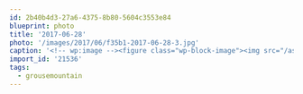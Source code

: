 ```yaml
---
id: 2b40b4d3-27a6-4375-8b80-5604c3553e84
blueprint: photo
title: '2017-06-28'
photo: '/images/2017/06/f35b1-2017-06-28-3.jpg'
caption: '<!-- wp:image --><figure class="wp-block-image"><img src="/assets/images/2017/06/f35b1-2017-06-28-3.jpg" /></figure><!-- /wp:image --><!-- wp:paragraph --><p>Oh, hey winter! #grousemountain</p><!-- /wp:paragraph -->'
import_id: '21536'
tags:
  - grousemountain
---
```

